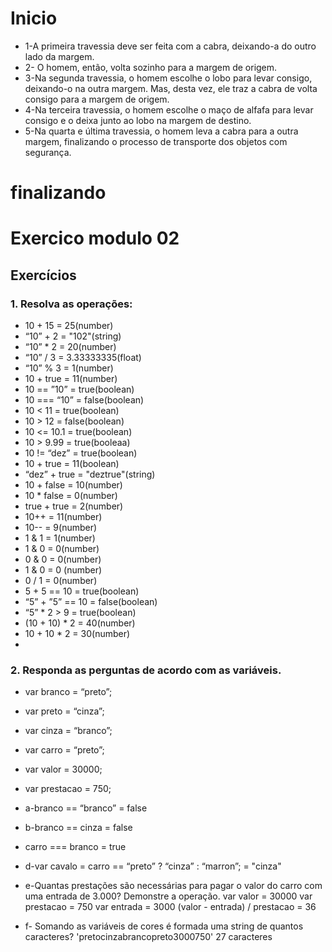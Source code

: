 # Inicio
- 1-A primeira travessia deve ser feita com a cabra, deixando-a do outro lado da margem.
- 2- O homem, então, volta sozinho para a margem de origem. 
- 3-Na segunda travessia, o homem escolhe o lobo para levar consigo, deixando-o na outra margem. Mas, desta vez, ele traz a cabra de volta consigo para a margem de origem.
- 4-Na terceira travessia, o homem escolhe o maço de alfafa para levar consigo e o deixa junto ao lobo na margem de destino. 
- 5-Na quarta e última travessia, o homem leva a cabra para a outra margem, finalizando o processo de transporte dos objetos com segurança.
# finalizando



# Exercico modulo 02

## Exercícios
### 1. Resolva as operações:
- 10 + 15 = 25(number)
- “10” + 2 = "102"(string)
- “10” * 2 = 20(number)
- “10” / 3 = 3.33333335(float)
- “10” % 3 = 1(number)
- 10 + true = 11(number)
- 10 == ”10” = true(boolean)
- 10 === “10” = false(boolean)
- 10 < 11 = true(boolean)
- 10 > 12 = false(boolean)
- 10 <= 10.1 = true(boolean)
- 10 > 9.99 = true(booleaa)
- 10 != “dez” = true(boolean)
- 10 + true = 11(boolean)
- “dez” + true = "deztrue"(string)
- 10 + false = 10(number)
- 10 * false = 0(number)
- true + true = 2(number)
- 10++ = 11(number)
- 10-- = 9(number)
- 1 & 1 = 1(number)
- 1 & 0 = 0(number)
- 0 & 0 = 0(number)
- 1 & 0 = 0 (number)
- 0 / 1 = 0(number)
- 5 + 5 == 10 = true(boolean)
- “5” + ”5” == 10 = false(boolean)
- “5” * 2 > 9 = true(boolean)
- (10 + 10) * 2 = 40(number)
- 10 + 10 * 2 = 30(number)
- 
### 2. Responda as perguntas de acordo com as variáveis.
- var branco = “preto”;
- var preto = “cinza”;
- var cinza = “branco”;
- var carro = “preto”;
- var valor = 30000;
- var prestacao = 750;

- a-branco == “branco” = false
- b-branco == cinza = false
- carro === branco = true
- d-var cavalo = carro == “preto” ? “cinza” : “marron”; = "cinza"

- e-Quantas prestações são necessárias para pagar o valor do carro com uma entrada
de 3.000? Demonstre a operação.
var valor = 30000
var prestacao = 750
var entrada = 3000
(valor - entrada) / prestacao = 36

- f- Somando as variáveis de cores é formada uma string de quantos caracteres?
'pretocinzabrancopreto3000750' 27 caracteres
